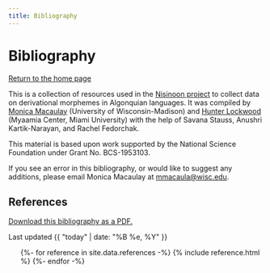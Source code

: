 ```yaml
---
title: Bibliography
---
```


<script src=bibliography/bibliography.js></script>

# Bibliography

[Return to the home page][Home]

This is a collection of resources used in the [Nisinoon project][Home] to collect data on derivational morphemes in Algonquian languages. It was compiled by [Monica Macaulay][Monica] (University of Wisconsin-Madison) and [Hunter Lockwood][Hunter] (Myaamia Center, Miami University) with the help of Savana Stauss, Anushri Kartik-Narayan, and Rachel Fedorchak.

This material is based upon work supported by the National Science Foundation under Grant No. BCS-1953103.

If you see an error in this bibliography, or would like to suggest any additions, please email Monica Macaulay at [mmacaula@wisc.edu](mailto:mmacaula@wisc.edu).

## References

[Download this bibliography as a PDF.][bib-pdf]

<p class=last-updated data-details=open>Last updated {{ "today" | date: "%B %e, %Y" }}</p>

<button class='expand-collapse-button button' type=button name=expand-collapse hidden>Hide Notes</button>

<ul class=reference-list>
  {%- for reference in site.data.references -%}
    {% include reference.html %}
  {%- endfor -%}
</ul>

<button class='expand-collapse-button button' type=button name=expand-collapse hidden>Hide Notes</button>

<!-- Links -->
[bib-pdf]: https://nisinoon.net/bibliography/bibliography.pdf
[Home]:    https://nisinoon.net/
[Hunter]:  http://miamioh.edu/myaamia-center/about/staff-faculty-affiliates/lockwood/index.html
[Monica]:  https://monicamacaulay.com/
